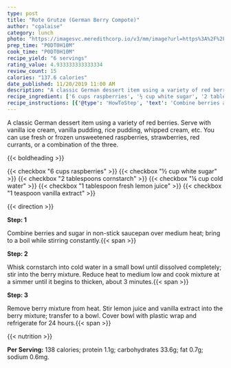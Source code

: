 ```yaml
---
type: post
title: "Rote Grutze (German Berry Compote)"
author: "cgalaise"
category: lunch
photo: "https://imagesvc.meredithcorp.io/v3/mm/image?url=https%3A%2F%2Fimages.media-allrecipes.com%2Fuserphotos%2F5536536.jpg"
prep_time: "P0DT0H10M"
cook_time: "P0DT0H10M"
recipe_yield: "6 servings"
rating_value: 4.933333333333334
review_count: 15
calories: "137.6 calories"
date_published: 11/20/2019 11:00 AM
description: "A classic German dessert item using a variety of red berries. Serve with vanilla ice cream, vanilla pudding, rice pudding, whipped cream, etc. You can use fresh or frozen unsweetened raspberries, strawberries, red currants, or a combination of the three."
recipe_ingredient: ['6 cups raspberries', '½ cup white sugar', '2 tablespoons cornstarch', '¼ cup cold water', '1 tablespoon fresh lemon juice', '1 teaspoon vanilla extract']
recipe_instructions: [{'@type': 'HowToStep', 'text': 'Combine berries and sugar in non-stick saucepan over medium heat; bring to a boil while stirring constantly.\n'}, {'@type': 'HowToStep', 'text': 'Whisk cornstarch into cold water in a small bowl until dissolved completely; stir into the berry mixture. Reduce heat to medium low and cook mixture at a simmer until it begins to thicken, about 3 minutes.\n'}, {'@type': 'HowToStep', 'text': 'Remove berry mixture from heat. Stir lemon juice and vanilla extract into the berry mixture; transfer to a bowl. Cover bowl with plastic wrap and refrigerate for 24 hours.\n'}]
---
```


A classic German dessert item using a variety of red berries. Serve with vanilla ice cream, vanilla pudding, rice pudding, whipped cream, etc. You can use fresh or frozen unsweetened raspberries, strawberries, red currants, or a combination of the three. 

{{< boldheading >}}

{{< checkbox "6 cups raspberries" >}}
{{< checkbox "½ cup white sugar" >}}
{{< checkbox "2 tablespoons cornstarch" >}}
{{< checkbox "¼ cup cold water" >}}
{{< checkbox "1 tablespoon fresh lemon juice" >}}
{{< checkbox "1 teaspoon vanilla extract" >}}


{{< direction >}}

**Step: 1**

Combine berries and sugar in non-stick saucepan over medium heat; bring to a boil while stirring constantly.{{< span >}}

**Step: 2**

Whisk cornstarch into cold water in a small bowl until dissolved completely; stir into the berry mixture. Reduce heat to medium low and cook mixture at a simmer until it begins to thicken, about 3 minutes.{{< span >}}

**Step: 3**

Remove berry mixture from heat. Stir lemon juice and vanilla extract into the berry mixture; transfer to a bowl. Cover bowl with plastic wrap and refrigerate for 24 hours.{{< span >}}

{{< nutrition >}}

**Per Serving:** 138 calories; protein 1.1g; carbohydrates 33.6g; fat 0.7g; sodium 0.6mg.
